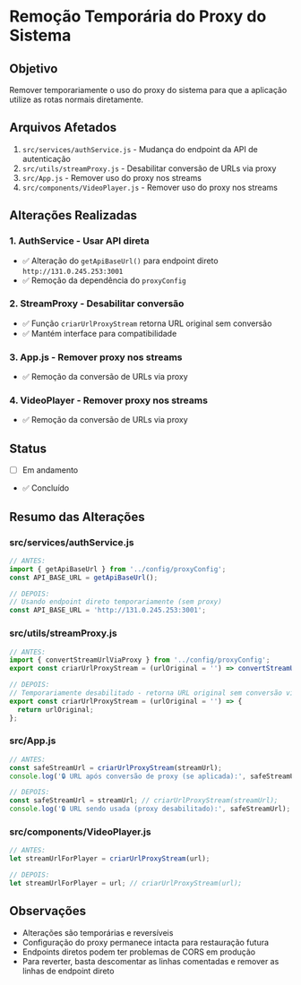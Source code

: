 # Remoção Temporária do Proxy do Sistema

## Objetivo
Remover temporariamente o uso do proxy do sistema para que a aplicação utilize as rotas normais diretamente.

## Arquivos Afetados
1. `src/services/authService.js` - Mudança do endpoint da API de autenticação
2. `src/utils/streamProxy.js` - Desabilitar conversão de URLs via proxy
3. `src/App.js` - Remover uso do proxy nos streams
4. `src/components/VideoPlayer.js` - Remover uso do proxy nos streams

## Alterações Realizadas

### 1. AuthService - Usar API direta
- ✅ Alteração do `getApiBaseUrl()` para endpoint direto `http://131.0.245.253:3001`
- ✅ Remoção da dependência do `proxyConfig`

### 2. StreamProxy - Desabilitar conversão
- ✅ Função `criarUrlProxyStream` retorna URL original sem conversão
- ✅ Mantém interface para compatibilidade

### 3. App.js - Remover proxy nos streams
- ✅ Remoção da conversão de URLs via proxy

### 4. VideoPlayer - Remover proxy nos streams  
- ✅ Remoção da conversão de URLs via proxy

## Status
- [ ] Em andamento
- ✅ Concluído

## Resumo das Alterações

### src/services/authService.js
```javascript
// ANTES:
import { getApiBaseUrl } from '../config/proxyConfig';
const API_BASE_URL = getApiBaseUrl();

// DEPOIS:
// Usando endpoint direto temporariamente (sem proxy)
const API_BASE_URL = 'http://131.0.245.253:3001';
```

### src/utils/streamProxy.js
```javascript
// ANTES:
import { convertStreamUrlViaProxy } from '../config/proxyConfig';
export const criarUrlProxyStream = (urlOriginal = '') => convertStreamUrlViaProxy(urlOriginal);

// DEPOIS:
// Temporariamente desabilitado - retorna URL original sem conversão via proxy
export const criarUrlProxyStream = (urlOriginal = '') => {
  return urlOriginal;
};
```

### src/App.js
```javascript
// ANTES:
const safeStreamUrl = criarUrlProxyStream(streamUrl);
console.log('🔒 URL após conversão de proxy (se aplicada):', safeStreamUrl);

// DEPOIS:
const safeStreamUrl = streamUrl; // criarUrlProxyStream(streamUrl);
console.log('🔒 URL sendo usada (proxy desabilitado):', safeStreamUrl);
```

### src/components/VideoPlayer.js
```javascript
// ANTES:
let streamUrlForPlayer = criarUrlProxyStream(url);

// DEPOIS:
let streamUrlForPlayer = url; // criarUrlProxyStream(url);
```

## Observações
- Alterações são temporárias e reversíveis
- Configuração do proxy permanece intacta para restauração futura
- Endpoints diretos podem ter problemas de CORS em produção
- Para reverter, basta descomentar as linhas comentadas e remover as linhas de endpoint direto 